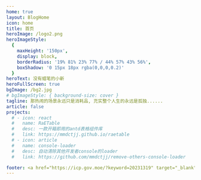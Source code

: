 ```yaml
---
home: true
layout: BlogHome
icon: home
title: 首页
heroImage: /logo2.png
heroImageStyle:
  {
    maxHeight: '150px',
    display: block,
    borderRadius: '19% 81% 23% 77% / 44% 57% 43% 56%',
    boxShadow: '0 15px 18px rgba(0,0,0,0.2)'
  }
heroText: 没有蜡笔的小新
heroFullScreen: true
bgImage: /bg2.jpg
# bgImageStyle: { background-size: cover }
tagline: 那热闹的场景永远只是消耗品, 充实整个人生的永远是孤独......
article: false
projects:
  # - icon: react
  #   name: RaETable
  #   desc: 一款开箱即用的antd表格组件库
  #   link: https://mmdctjj.github.io/raetable
  # - icon: article
  #   name: console-loader
  #   desc: 自动清除其他开发者console的loader
  #   link: https://github.com/mmdctjj/remove-others-console-loader

footer: <a href="https://icp.gov.moe/?keyword=20231319" target="_blank">萌 ICP 备 20231319 号</a>  <a style="text-decoration:none;color:#51c4d3;" href="https://travel.moe/go.html" title="异次元之旅-跃迁-我们一起去萌站成员的星球旅行吧！" target="_blank"><img src="https://travel.moe/images/icon/icon64.png" style="width:24px;height:24px">异次元之旅</a> <a href="https://beian.miit.gov.cn/" target="_blank">皖ICP备2024041468号-1</a>
---
```

